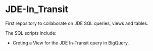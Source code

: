 # JDE-In_Transit
First repository to collaborate on JDE SQL queries, views and tables.

The SQL scripts include:
* Creting a View for the JDE In-Transit query in BigQuery.
